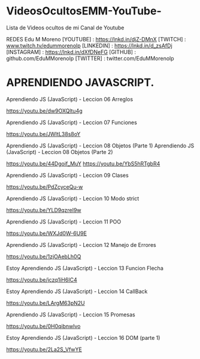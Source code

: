 # VideosOcultosEMM-YouTube-
Lista de Videos ocultos de mi Canal de Youtube

REDES Edu M Moreno
[YOUTUBE] : https://lnkd.in/djZ-DMnX
[TWITCH] : www.twitch.tv/edummorenolp
[LINKEDIN] : https://lnkd.in/d_zsAfDj
[INSTAGRAM] : https://lnkd.in/dXfDNeFG
[GITHUB] : github.com/EduMMorenolp
[TWITTER] : twitter.com/EduMMorenolp


# APRENDIENDO JAVASCRIPT.

Aprendiendo JS (JavaScript) - Leccion 06 Arreglos

https://youtu.be/dw9OXQltu4g

Aprendiendo JS (JavaScript) - Leccion  07 Funciones

https://youtu.be/JWItL38s8oY

Aprendiendo JS (JavaScript) - Leccion  08 Objetos (Parte 1)
Aprendiendo JS (JavaScript) - Leccion  08 Objetos (Parte 2)

https://youtu.be/44Dgoif_MuY
https://youtu.be/YbS5hRTgbR4

Aprendiendo JS (JavaScript) - Leccion  09 Clases

https://youtu.be/PdZcyceQu-w

Aprendiendo JS (JavaScript) - Leccion  10 Modo strict

https://youtu.be/YLD9qzreI9w

Aprendiendo JS (JavaScript) - Leccion  11 POO

https://youtu.be/WXJd0W-6U9E

Aprendiendo JS (JavaScript) - Leccion  12 Manejo de Errores

https://youtu.be/1zjOAebLh0Q

Estoy Aprendiendo JS (JavaScript) - Leccion  13 Funcion Flecha

https://youtu.be/jczq1iH6IC4

Estoy Aprendiendo JS (JavaScript) - Leccion  14 CallBack

https://youtu.be/LArgM63pN2U

Aprendiendo JS (JavaScript) - Leccion  15 Promesas

https://youtu.be/0H0qibnwlvo

Estoy Aprendiendo JS (JavaScript) - Leccion  16 DOM (parte 1)

https://youtu.be/2La2S_VfwYE
